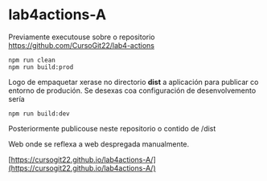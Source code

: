 # lab4actions-A

Previamente executouse sobre o repositorio  https://github.com/CursoGit22/lab4-actions

```
npm run clean 
npm run build:prod

```
Logo de empaquetar xerase no directorio **dist** a aplicación para publicar co entorno de produción. Se desexas coa configuración de desenvolvemento sería 

```
npm run build:dev 

```

Posteriormente publicouse neste repositorio o contido de /dist 


Web onde se reflexa a web despregada manualmente.

[https://cursogit22.github.io/lab4actions-A/](https://cursogit22.github.io/lab4actions-A/)
